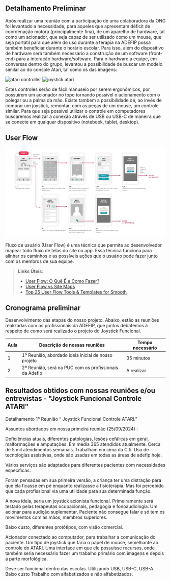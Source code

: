 ## Detalhamento Preliminar

 Após realizar uma reunião com a participação de uma colaboradora da ONG foi levantado a necessidade, para aqueles que apresentam déficit de coordenação motora (principalmente fina), de um aparelho de hardware, tal como um acionador, que seja capaz de ser utilizado como um mouse, que seja portátil para que além do uso durante a terapia na ADEFIP possa também beneficiar durante o horário escolar.  Para isso, além do dispositivo de hardware será também necessário a construção de um software (front-end) para a interação hardware/software. 
 Para o hardware a equipe, em conversas dentro do grupo, levantou a possibilidade de buscar um modelo similar ao do console Atari, tal como os das imagens:

  <img src="https://down-br.img.susercontent.com/file/a8326ef64c6d9de8dea2593c80f23143" alt="atari controller"> 

  <img src="https://ae01.alicdn.com/kf/S8121cee946f745e78bdd692dd774fc53N/Joystick-para-joystick-arcade-flight-stick-gatilho-de-vibra-o-controle-de-dire-o-8-vias.jpg" alt="joystick atari">

 Estes controles serão de fácil manuseio por serem ergonômicos, por possuirem um acionador no topo tornando possível o acionamento com o polegar ou a palma da mão. Existe também a possibilidade de, ao invés de comprar um joystick, remontar, com as peças de um mouse, um controle similar.
Para que seja possível utilizar o controle em computadores buscaremos realizar a conexão através de USB ou USB-C de maneira que se conecte em qualquer dispositivo (notebook, tablet, desktop). 


## User Flow

![Exemplo de UserFlow](img/userflow.jpg)

Fluxo de usuário (User Flow) é uma técnica que permite ao desenvolvedor mapear todo fluxo de telas do site ou app. Essa técnica funciona para alinhar os caminhos e as possíveis ações que o usuário pode fazer junto com os membros de sua equipe.

> **Links Úteis**:
> - [User Flow: O Quê É e Como Fazer?](https://medium.com/7bits/fluxo-de-usu%C3%A1rio-user-flow-o-que-%C3%A9-como-fazer-79d965872534)
> - [User Flow vs Site Maps](http://designr.com.br/sitemap-e-user-flow-quais-as-diferencas-e-quando-usar-cada-um/)
> - [Top 25 User Flow Tools & Templates for Smooth](https://www.mockplus.com/blog/post/user-flow-tools)

## Cronograma preliminar

Desenvolvimento das etapas do nosso projeto.
Abaixo, estão as reuniões realizadas com os profissionais da ADEFIP, que juntos debatemos à respeito de como será realizado o projeto do Joystick Funcional.

|Aula   | Descrição de nossas reuniões  | Tempo necessário |
|------|-------------------------------------------------------|-----------|
|1| 1º Reunião, abordado ideia inicial de nosso projeto   | 35 minutos | 
|2| 2º Reunião, será na PUC com os profissionais da Adefip   | A realizar |

## Resultados obtidos com nossas reuniões e/ou entrevistas  - "Joystick Funcional  Controle ATARI"

Detalhamento 1º Reunião “ Joystick Funcional  Controle ATARI.” 

Assuntos abordados em nossa primeira reunião (25/09/2024)  : 

Deficiências atuais, diferentes patologias, lesões cefálicas em geral, malformações e amputações. Em média 365 atendidos atualmente. Cerca de 5 mil atendimentos semanais. Trabalham em cima da Cifi. Uso de tecnologias assistivas, onde são usadas em todas as áreas de adefip hoje. 

Vários serviços são adaptados para diferentes pacientes com necessidades específicas. 

Foram pensadas em sua primeira versão, a criança ter uma distração para que ela ficasse em pé enquanto realizasse a fisioterapia. Mas foi percebido que cada profissional via uma utilidade para sua determinada função. 

A nova ideia, seria um joystick acionista funcional. Primeiramente será testado pelas terapeutas ocupacionais, pedagogia e fonoaudiologia. Um acionar para audição suplementar. Paciente não consegue falar e só tem os movimentos com as mãos, membros superiores.

Baixo custo, diferentes protótipos, com visão comercial. 

Acionador conectado ao computador, para trabalhar a comunicação do paciente. Um tipo de joystick que faria o papel de mouse, semelhante ao controle do ATARI. Uma interface em que ele possuísse recursos, onde também seria necessário fazer um trabalho primário com imagens e depois a parte morfológica. 

Deve ser funcional dentro das escolas. Utilizando USB, USB-C, USB-A. Baixo custo Trabalho com alfabetizados e não alfabetizados.

